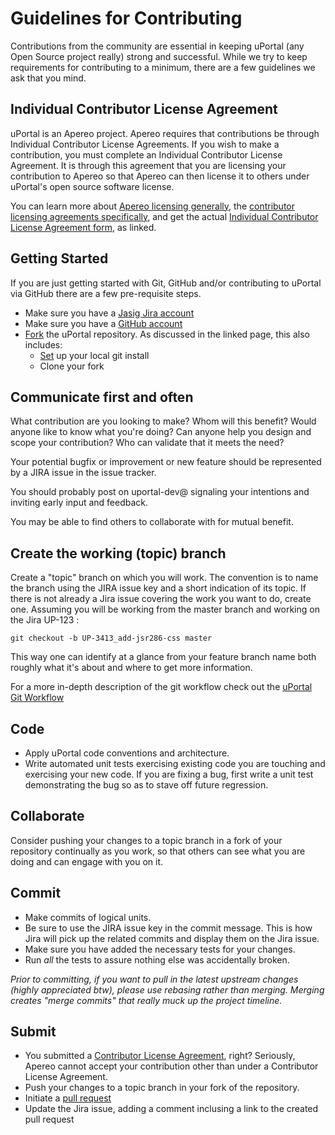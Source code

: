 Guidelines for Contributing
====
Contributions from the community are essential in keeping uPortal (any Open Source project really) strong and successful.  While we try to keep requirements for contributing to a minimum, there are a few guidelines we ask that you mind.

## Individual Contributor License Agreement

uPortal is an Apereo project.  Apereo requires that contributions be through Individual Contributor License Agreements.  If you wish to make a contribution, you must complete an Individual Contributor License Agreement.  It is through this agreement that you are licensing your contribution to Apereo so that Apereo can then license it to others under uPortal's open source software license.

You can learn more about [Apereo licensing generally][], the [contributor licensing agreements specifically][], and get the actual [Individual Contributor License Agreement form][], as linked.

## Getting Started
If you are just getting started with Git, GitHub and/or contributing to uPortal via GitHub there are a few pre-requisite steps.

* Make sure you have a [Jasig Jira account](https://issues.jasig.org)
* Make sure you have a [GitHub account](https://github.com/signup/free)
* [Fork](http://help.github.com/fork-a-repo) the uPortal repository.  As discussed in the linked page, this also includes:
    * [Set](https://help.github.com/articles/set-up-git) up your local git install
    * Clone your fork

## Communicate first and often

What contribution are you looking to make?  Whom will this benefit?  Would anyone like to know what you're doing? Can anyone help you design and scope your contribution?  Who can validate that it meets the need?

Your potential bugfix or improvement or new feature should be represented by a JIRA issue in the issue tracker.

You should probably post on uportal-dev@ signaling your intentions and inviting early input and feedback.

You may be able to find others to collaborate with for mutual benefit.



## Create the working (topic) branch

Create a "topic" branch on which you will work.  The convention is to name the branch using the JIRA issue key and a short indication of its topic.  If there is not already a Jira issue covering the work you want to do, create one.  Assuming you will be working from the master branch and working on the Jira UP-123 : 

    git checkout -b UP-3413_add-jsr286-css master

This way one can identify at a glance from your feature branch name both roughly what it's about and where to get more information.

For a more in-depth description of the git workflow check out the
[uPortal Git Workflow](https://wiki.jasig.org/display/UPC/Git+Workflow+for+Non-Committers)


## Code

* Apply uPortal code conventions and architecture.
* Write automated unit tests exercising existing code you are touching and exercising your new code.  If you are fixing a bug, first write a unit test demonstrating the bug so as to stave off future regression.

## Collaborate

Consider pushing your changes to a topic branch in a fork of your repository continually as you work, so that others can see what you are doing and can engage with you on it.

## Commit

* Make commits of logical units.
* Be sure to use the JIRA issue key in the commit message.  This is how Jira will pick up the related commits and display them on the Jira issue.
* Make sure you have added the necessary tests for your changes.
* Run _all_ the tests to assure nothing else was accidentally broken.

_Prior to committing, if you want to pull in the latest upstream changes  (highly appreciated btw), please use rebasing rather than merging.  Merging creates "merge commits" that really muck up the project timeline._

## Submit
* You submitted a [Contributor License Agreement][], right?  Seriously, Apereo cannot accept your contribution other than under a Contributor License Agreement.
* Push your changes to a topic branch in your fork of the repository.
* Initiate a [pull request](http://help.github.com/send-pull-requests/)
* Update the Jira issue, adding a comment inclusing a link to the created pull request

[Apereo licensing generally]: http://www.apereo.org/licensing
[contributor licensing agreements specifically]: http://www.apereo.org/licensing/agreements
[Contributor License Agreement]: http://www.apereo.org/licensing/agreements
[Individual Contributor License Agreement form]: http://www.apereo.org/sites/default/files/licensing/apereo-icla.pdf
